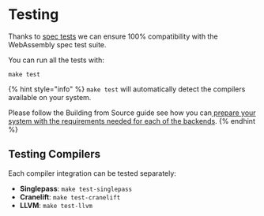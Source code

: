 # Testing

Thanks to [spec tests](https://github.com/wasmerio/wasmer/tree/master/tests/wast/spec) we can ensure 100% compatibility with the WebAssembly spec test suite.

You can run all the tests with:

```text
make test
```

{% hint style="info" %}
`make test` will automatically detect the compilers available on your system.

Please follow the Building from Source guide see how you can[ prepare your system with the requirements needed for each of the backends](./#all-backends-default).
{% endhint %}

## Testing Compilers

Each compiler integration can be tested separately:

* **Singlepass**: `make test-singlepass`
* **Cranelift**: `make test-cranelift`
* **LLVM**: `make test-llvm`


